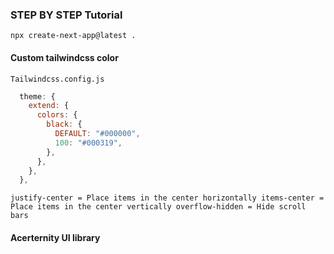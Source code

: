 ### STEP BY STEP Tutorial
`npx create-next-app@latest .`

#### Custom tailwindcss color
`Tailwindcss.config.js`
```javascript
  theme: {
    extend: {
      colors: {
        black: {
          DEFAULT: "#000000",
          100: "#000319",
        },
      },
    },
  },
  ```

``
justify-center = Place items in the center horizontally
items-center = Place items in the center vertically
overflow-hidden = Hide scroll bars
``


#### Acerternity UI library


